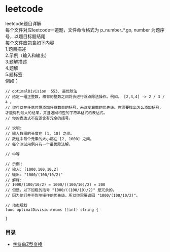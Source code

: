 # leetcode
leetcode题目详解</br>
每个文件对应leetcode一道题，文件命令格式为 p_number_*.go, number 为题序号，以题目标题结尾</br>
每个文件应包含如下内容</br>
1.题目描述</br>
2.示例（输入和输出）</br>
3.题解描述</br>
4.题解</br>
5.题标签</br>
例如：  
```
// optimalDivision  553. 最优除法
// 给定一组正整数，相邻的整数之间将会进行浮点除法操作。例如， [2,3,4] -> 2 / 3 / 4 。
// 你可以在任意位置添加任意数目的括号，来改变算数的优先级。你需要找出怎么添加括号，才能得到最大的结果，并且返回相应的字符串格式的表达式。
// 你的表达式不应该含有冗余的括号。

// 说明:
// 输入数组的长度在 [1, 10] 之间。
// 数组中每个元素的大小都在 [2, 1000] 之间。
// 每个测试用例只有一个最优除法解。

// 中等 

// 示例：
// 输入: [1000,100,10,2]
// 输出: "1000/(100/10/2)"
// 解释:
// 1000/(100/10/2) = 1000/((100/10)/2) = 200
// 但是，以下加粗的括号 "1000/((100/10)/2)" 是冗余的，
// 因为他们并不影响操作的优先级，所以你需要返回 "1000/(100/10/2)"。

// 动态规划
func optimalDivision(nums []int) string {

}

```

### 目录
* [字符串Z型变换](p_6_convert_z_string.go)
